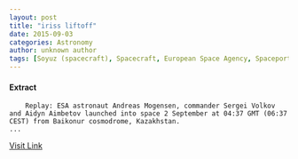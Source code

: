 ```yaml
---
layout: post
title: "iriss liftoff"
date: 2015-09-03
categories: Astronomy
author: unknown author
tags: [Soyuz (spacecraft), Spacecraft, European Space Agency, Spaceport, Manned spacecraft, Aerospace engineering, Spaceflight technologies, Flight, Astronautics, Human spaceflight, Outer space, Spaceflight, Space programs, Space exploration, Human spaceflight programs, Government programs, Aerospace, Space-based economy, Spaceflight timelines, Space agencies, Scientific exploration]
---
```





#### Extract
>
							
				
		
		Replay: ESA astronaut Andreas Mogensen, commander Sergei Volkov and Aidyn Aimbetov launched into space 2 September at 04:37 GMT (06:37 CEST) from Baikonur cosmodrome, Kazakhstan. 
	...



[Visit Link](http://www.esa.int/ESA_Multimedia/Videos/2015/09/iriss_mission_liftoff)


